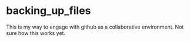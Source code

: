 # backing_up_files
This is my way to engage with github as a collaborative environment. Not sure how this works yet.
